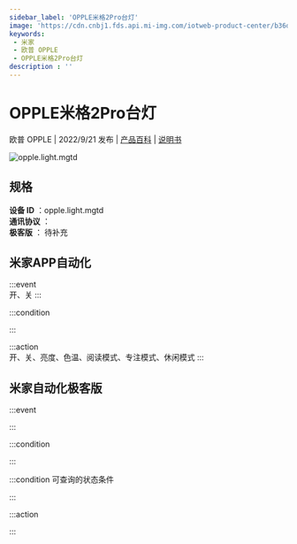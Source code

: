 ```yaml
---
sidebar_label: 'OPPLE米格2Pro台灯'
image: 'https://cdn.cnbj1.fds.api.mi-img.com/iotweb-product-center/b36d395c433fa05adafffc7cb3f8f5d7_1659065271759.png?GalaxyAccessKeyId=AKVGLQWBOVIRQ3XLEW&Expires=9223372036854775807&Signature=Q+yHLmSEXjfrtDFbf09uk68z7SM='
keywords: 
 - 米家
 - 欧普 OPPLE
 - OPPLE米格2Pro台灯
description : ''
---
```

# OPPLE米格2Pro台灯

欧普 OPPLE | 2022/9/21 发布 | [产品百科](https://home.mi.com/webapp/content/baike/product/index.html?model=opple.light.mgtd/) | [说明书](https://home.mi.com/views/introduction.html?model=opple.light.mgtd&region=cn)

![opple.light.mgtd](https://cdn.cnbj1.fds.api.mi-img.com/iotweb-product-center/b36d395c433fa05adafffc7cb3f8f5d7_1659065271759.png?GalaxyAccessKeyId=AKVGLQWBOVIRQ3XLEW&Expires=9223372036854775807&Signature=Q+yHLmSEXjfrtDFbf09uk68z7SM=)

## 规格  
> 
**设备 ID** ：opple.light.mgtd  
**通讯协议** ：  
**极客版**  ： 待补充 


## 米家APP自动化  

:::event  
开、关
:::

:::condition  

:::

:::action   
开、关、亮度、色温、阅读模式、专注模式、休闲模式
:::

## 米家自动化极客版  

:::event  

:::

:::condition  

:::

:::condition 可查询的状态条件  

:::

:::action  

:::

        
